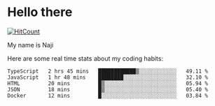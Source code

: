 # Hello there

[![HitCount](http://hits.dwyl.com/na-ji/na-ji.svg)](https://youtu.be/dQw4w9WgXcQ)

My name is Naji

Here are some real time stats about my coding habits:

<!--START_SECTION:waka-->
```text
TypeScript   2 hrs 45 mins   ████████████▒░░░░░░░░░░░░   49.11 % 
JavaScript   1 hr 48 mins    ████████░░░░░░░░░░░░░░░░░   32.10 % 
HTML         20 mins         █▒░░░░░░░░░░░░░░░░░░░░░░░   05.94 % 
JSON         18 mins         █▒░░░░░░░░░░░░░░░░░░░░░░░   05.40 % 
Docker       12 mins         █░░░░░░░░░░░░░░░░░░░░░░░░   03.84 % 
```
<!--END_SECTION:waka-->
